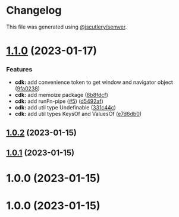 # Changelog

This file was generated using [@jscutlery/semver](https://github.com/jscutlery/semver).

# [1.1.0](https://github.com/code-workers-io/angular-kit/compare/cdk-1.0.2...cdk-1.1.0) (2023-01-17)


### Features

* **cdk:** add convenience token to get window and navigator object ([9fa0238](https://github.com/code-workers-io/angular-kit/commit/9fa0238b961311f28c6185fbcdc22fb04b1250af))
* **cdk:** add memoize package ([8b8fdcf](https://github.com/code-workers-io/angular-kit/commit/8b8fdcfcb8ff8a07b2837a3ccb8226cd93e1eb96))
* **cdk:** add runFn-pipe ([#5](https://github.com/code-workers-io/angular-kit/issues/5)) ([d5492af](https://github.com/code-workers-io/angular-kit/commit/d5492af5482c6c77b8ef0399ebfcc5d1f99537af))
* **cdk:** add util type Undefinable ([331c44c](https://github.com/code-workers-io/angular-kit/commit/331c44c637b6c289d8b6af014a71ac1b2a019e76))
* **cdk:** add util types KeysOf and ValuesOf ([e7d6db0](https://github.com/code-workers-io/angular-kit/commit/e7d6db05445870e731fecbe5f872c74ca99d633e))



## [1.0.2](https://github.com/code-workers-io/angular-kit/compare/cdk-1.0.1...cdk-1.0.2) (2023-01-15)



## [1.0.1](https://github.com/code-workers-io/angular-kit/compare/cdk-1.0.0...cdk-1.0.1) (2023-01-15)



# 1.0.0 (2023-01-15)



# 1.0.0 (2023-01-15)
